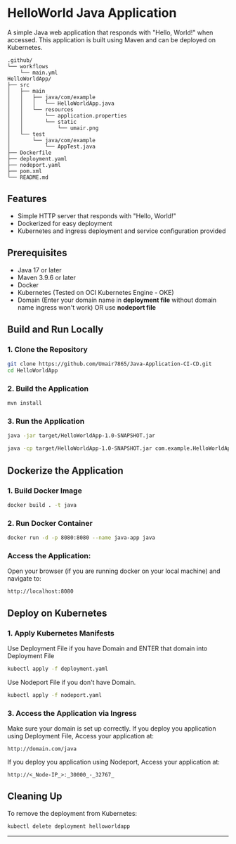 # HelloWorld Java Application

A simple Java web application that responds with "Hello, World!" when accessed. This application is built using Maven and can be deployed on Kubernetes.

```
.github/
└── workflows
    └── main.yml
HelloWorldApp/
├── src
│   ├── main
│   │   ├── java/com/example
│   │   │   └── HelloWorldApp.java
│   │   └── resources
│   │       └── application.properties
│   │       └── static
│   │           └── umair.png
│   └── test
│       └── java/com/example
│           └── AppTest.java
├── Dockerfile
├── deployment.yaml
├── nodeport.yaml
├── pom.xml
└── README.md
``` 


## Features
- Simple HTTP server that responds with "Hello, World!"
- Dockerized for easy deployment
- Kubernetes and ingress deployment and service configuration provided

## Prerequisites
- Java 17 or later
- Maven 3.9.6 or later
- Docker
- Kubernetes (Tested on OCI Kubernetes Engine - OKE)
- Domain (Enter your domain name in **deployment file** without domain name ingress won't work) OR use **nodeport file** 

## Build and Run Locally

### 1. Clone the Repository
```bash
git clone https://github.com/Umair7865/Java-Application-CI-CD.git
cd HelloWorldApp
```

### 2. Build the Application
```bash
mvn install
```

### 3. Run the Application
```bash
java -jar target/HelloWorldApp-1.0-SNAPSHOT.jar
```
```bash
java -cp target/HelloWorldApp-1.0-SNAPSHOT.jar com.example.HelloWorldApp
```

## Dockerize the Application

### 1. Build Docker Image
```bash
docker build . -t java
```

### 2. Run Docker Container
```bash
docker run -d -p 8080:8080 --name java-app java
```

### Access the Application:
Open your browser (if you are running docker on your local machine) and navigate to:
```
http://localhost:8080
```

## Deploy on Kubernetes

### 1. Apply Kubernetes Manifests
Use Deployment File if you have Domain and ENTER that domain into Deployment File 
```bash
kubectl apply -f deployment.yaml
```

Use Nodeport File if you don't have Domain.
```bash
kubectl apply -f nodeport.yaml
```

### 3. Access the Application via Ingress
Make sure your domain is set up correctly. If you deploy you application using Deployment File, Access your application at:
```
http://domain.com/java
```
If you deploy you application using Nodeport, Access your application at:
```
http://<_Node-IP_>:_30000_-_32767_ 
```

## Cleaning Up
To remove the deployment from Kubernetes:
```bash
kubectl delete deployment helloworldapp
```

---
